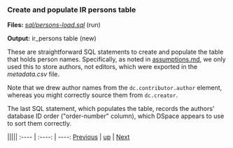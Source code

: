 ﻿### Create and populate IR persons table

**Files:** _[sql/persons-load.sql]()_ (run)

**Output:** ir_persons table (new)

These are straightforward SQL statements to create and populate the table that holds person names. Specifically, as noted in [assumptions.md](assumptions), we only used this to store authors, not editors, which were exported in the _metadata.csv_ file.

Note that we drew author names from the `dc.contributor.author` element, whereas you might correctly source them from `dc.creator`.

The last SQL statement, which populates the table, records the authors' database ID order ("order-number" column), which DSpace appears to use to sort them correctly.

|||||
:---- | :----: | ----:
[Previous](process-massage-metadata.md "Manipulate some data in the interim metadata table") | [up](process.md) | [Next](process-match-names.md "Prepare matching names for links table")
